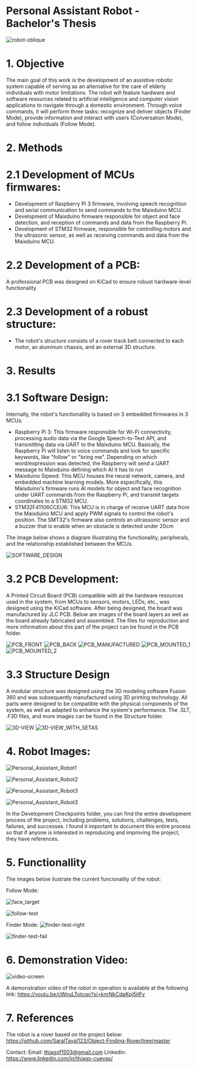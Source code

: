 # Personal Assistant Robot - Bachelor's Thesis

![robot-oblique](https://github.com/thiagofcm/Personal_Assistant_Robot_TCC/blob/4ae8f0512d489891ea1428c4595c266894abef41/Structure/Images/wisey-oblique.jpg)

# 1. Objective 
The main goal of this work is the development of an assistive robotic system capable of serving as an alternative for the care of elderly individuals with motor limitations. The robot will feature hardware and software resources related to artificial intelligence and computer vision applications to navigate through a domestic environment. Through voice commands, it will perform three tasks: recognize and deliver objects (Finder Mode), provide information and interact with users (Conversation Mode), and follow individuals (Follow Mode).

# 2. Methods

# 2.1 Development of MCUs firmwares:
- Development of Raspberry Pi 3 firmware, involving speech recognition and serial communication to send commands to the Maixduino MCU.
- Development of Maixduino firmware responsible for object and face detection, and reception of commands and data from the Raspberry Pi.
- Development of STM32 firmware, responsible for controlling motors and the ultrasonic sensor, as well as receiving commands and data from the Maixduino MCU.

# 2.2 Development of a PCB:
A professional PCB was designed on KiCad to ensure robust hardware-level functionality

# 2.3 Development of a robust structure:
- The robot's structure consists of a rover track belt connected to each motor, an aluminum chassis, and an external 3D structure.

# 3. Results

# 3.1 Software Design: 
Internally, the robot's functionallity is based on 3 embedded firmwares in 3 MCUs: 

- Raspberry Pi 3: This firmware responsible for Wi-Fi connectivity, processing audio data via the Google Speech-to-Text API, and transmitting data via UART to the Maixduino MCU. Basically, the Raspberry Pi will listen to voice commands and look for specific keywords, like "follow" or "bring me". Depending on which word/expression was detected, the Raspberry will send a UART message to Maixduino defining which AI it has to run
- Maixduino Sipeed: This MCU houses the neural network, camera, and embedded machine learning models. More especifically, this Maixduino's firmware runs AI models for object and face recognition under UART commands from the Raspberry Pi, and transmit targets coordinates to a STM32 MCU. 
- STM32F41106CCEU6:  This MCU is in charge of receive UART data from the Maixduino MCU and apply PWM signals to control the robot's position. The SMT32's firmware also controls an ultrassonic sensor and a buzzer that is enable when an obstacle is detected under 20cm

The image below shows a diagram illustrating the functionality, peripherals, and the relationship established between the MCUs.

![SOFTWARE_DESIGN](https://github.com/thiagofcm/Personal_Assistant_Robot_TCC/blob/4ae8f0512d489891ea1428c4595c266894abef41/Documents/Firmwares-Diagram.jpg)

# 3.2 PCB Development: 
A Printed Circuit Board (PCB) compatible with all the hardware resources used in the system, from MCUs to sensors, motors, LEDs, etc., was designed using the KiCad software. After being designed, the board was manufactured by JLC PCB. Below are images of the board layers as well as the board already fabricated and assembled. The files for reproduction and more information about this part of the project can be found in the PCB folder.

![PCB_FRONT](https://github.com/thiagofcm/Personal_Assistant_Robot_TCC/blob/2f672d27ba32c738436c6a25cce9a761228e0c8b/PCB/Images/front-pcb-1-nobk.jpg)
![PCB_BACK](https://github.com/thiagofcm/Personal_Assistant_Robot_TCC/blob/2f672d27ba32c738436c6a25cce9a761228e0c8b/PCB/Images/back-pcb-1-nbk.jpg)
![PCB_MANUFACTURED](https://github.com/thiagofcm/Personal_Assistant_Robot_TCC/blob/2f672d27ba32c738436c6a25cce9a761228e0c8b/PCB/Images/pcb.jpg)
![PCB_MOUNTED_1](https://github.com/thiagofcm/Personal_Assistant_Robot_TCC/blob/2f672d27ba32c738436c6a25cce9a761228e0c8b/PCB/Images/pcb-1.jpg)
![PCB_MOUNTED_2](https://github.com/thiagofcm/Personal_Assistant_Robot_TCC/blob/2f672d27ba32c738436c6a25cce9a761228e0c8b/PCB/Images/pcb-with-rasp.jpg)

# 3.3 Structure Design
A modular structure was designed using the 3D modeling software Fusion 360 and was subsequently manufactured using 3D printing technology. All parts were designed to be compatible with the physical components of the system, as well as adapted to enhance the system's performance. The .SLT, .F3D files, and more images can be found in the Structure folder.

![3D-VIEW](https://github.com/thiagofcm/Personal_Assistant_Robot_TCC/blob/4ae8f0512d489891ea1428c4595c266894abef41/Structure/3D-Images/cool-view.jpg)
![3D-VIEW_WITH_SETAS](https://github.com/thiagofcm/Personal_Assistant_Robot_TCC/blob/4ae8f0512d489891ea1428c4595c266894abef41/Structure/Images/wisey%20-%20setas.jpg)

# 4. Robot Images:
![Personal_Assistant_Robot1](https://github.com/thiagofcm/Personal_Assistant_Robot_TCC/blob/6b0b2d2e535fad894042e1c58aada04ed1e22924/Structure/Images/wise-hook.jpeg)

![Personal_Assistant_Robot2](https://github.com/thiagofcm/Personal_Assistant_Robot_TCC/blob/6b0b2d2e535fad894042e1c58aada04ed1e22924/Structure/Images/wise-button.jpeg)

![Personal_Assistant_Robot3](https://github.com/thiagofcm/Personal_Assistant_Robot_TCC/blob/6b0b2d2e535fad894042e1c58aada04ed1e22924/Structure/Images/wisey-top.jpeg)

![Personal_Assistant_Robot3](https://github.com/thiagofcm/Personal_Assistant_Robot_TCC/blob/4ae8f0512d489891ea1428c4595c266894abef41/Structure/Images/inside1.jpg)

In the Development Checkpoints folder, you can find the entire development process of the project, including problems, solutions, challenges, tests, failures, and successes. I found it important to document this entire process so that if anyone is interested in reproducing and improving the project, they have references.

# 5. Functionallity

The images below ilustrate the current funcionality of the robot:

Follow Mode:

![face_target](https://github.com/thiagofcm/Personal_Assistant_Robot_TCC/blob/4ae8f0512d489891ea1428c4595c266894abef41/Maixduino/Images/face-target.jpg)

![follow-test](https://github.com/thiagofcm/Personal_Assistant_Robot_TCC/blob/b1682fc5b20dd601ce84f9977aa9d9504989ea0d/Structure/Images/folllow-mode.jpg)

Finder Mode:
![finder-test-right](https://github.com/thiagofcm/Personal_Assistant_Robot_TCC/blob/b1682fc5b20dd601ce84f9977aa9d9504989ea0d/Structure/Images/finder-mode-right.jpg)

![finder-test-fail](https://github.com/thiagofcm/Personal_Assistant_Robot_TCC/blob/b1682fc5b20dd601ce84f9977aa9d9504989ea0d/Structure/Images/finder-mode-fail.jpg)

# 6. Demonstration Video:

![video-screen](https://github.com/thiagofcm/Personal_Assistant_Robot_TCC/blob/4ae8f0512d489891ea1428c4595c266894abef41/Structure/Images/video-screen.jpg)

A demonstration video of the robot in operation is available at the following link: https://youtu.be/cWnuLTotcqo?si=knrNkCdaKpj5jtFy

# 7. References
The robot is a rover based on the project below:
https://github.com/SaralTayal123/Object-Finding-Rover/tree/master

Contact:
Email: thiagof1503@gmail.com
Linkedin: https://www.linkedin.com/in/thiago-cuevas/